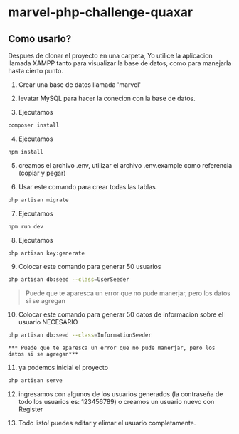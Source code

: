 # marvel-php-challenge-quaxar

## Como usarlo?

Despues de clonar el proyecto en una carpeta, Yo utilice la aplicacion llamada XAMPP tanto para visualizar la base de datos, como para manejarla hasta cierto punto.

1. Crear una base de datos llamada 'marvel'

2. levatar MySQL para hacer la conecion con la base de datos.

3. Ejecutamos
```bash
composer install
```

4. Ejecutamos
```bash
npm install
```

5. creamos el archivo .env, utilizar el archivo .env.example como referencia (copiar y pegar)

6. Usar este comando para crear todas las tablas
```bash
php artisan migrate
```

7. Ejecutamos
```bash
npm run dev
```

8. Ejecutamos
```bash
php artisan key:generate
```

9. Colocar este comando para generar 50 usuarios
```bash
php artisan db:seed --class=UserSeeder
```
> Puede que te aparesca un error que no pude manerjar, pero los datos si se agregan

10. Colocar este comando para generar 50 datos de informacion sobre el usuario NECESARIO
```bash
php artisan db:seed --class=InformationSeeder
```
    *** Puede que te aparesca un error que no pude manerjar, pero los datos si se agregan***


11. ya podemos inicial el proyecto
```bash
php artisan serve
```

12. ingresamos con algunos de los usuarios generados (la contraseña de todo los usuarios es: 123456789) o creamos un usuario nuevo con Register

13. Todo listo! puedes editar y elimar el usuario completamente.
